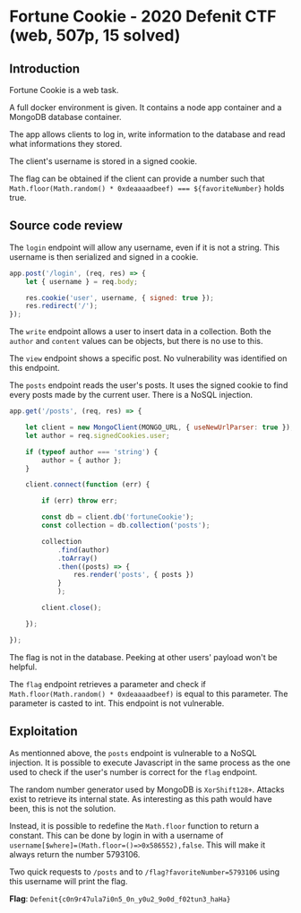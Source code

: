 # Fortune Cookie - 2020 Defenit CTF (web, 507p, 15 solved)
## Introduction

Fortune Cookie is a web task.

A full docker environment is given. It contains a node app container and a
MongoDB database container.

The app allows clients to log in, write information to the database and read
what informations they stored.

The client's username is stored in a signed cookie.

The flag can be obtained if the client can provide a number such that
`Math.floor(Math.random() * 0xdeaaaadbeef) === ${favoriteNumber}` holds true.

## Source code review

The `login` endpoint will allow any username, even if it is not a string. This
username is then serialized and signed in a cookie.

```javascript
app.post('/login', (req, res) => {
	let { username } = req.body;

	res.cookie('user', username, { signed: true });
	res.redirect('/');
});
```

The `write` endpoint allows a user to insert data in a collection. Both the
`author` and `content` values can be objects, but there is no use to this.

The `view` endpoint shows a specific post. No vulnerability was identified on
this endpoint.

The `posts` endpoint reads the user's posts. It uses the signed cookie to find
every posts made by the current user. There is a NoSQL injection.

```javascript
app.get('/posts', (req, res) => {

    let client = new MongoClient(MONGO_URL, { useNewUrlParser: true });
    let author = req.signedCookies.user;

    if (typeof author === 'string') {
        author = { author };
    }

    client.connect(function (err) {

        if (err) throw err;

        const db = client.db('fortuneCookie');
        const collection = db.collection('posts');

        collection
            .find(author)
            .toArray()
            .then((posts) => {
                res.render('posts', { posts })
            }
            );

        client.close();

    });

});
```

The flag is not in the database. Peeking at other users' payload won't be
helpful.

The `flag` endpoint retrieves a parameter and check if
`Math.floor(Math.random() * 0xdeaaaadbeef)` is equal to this parameter. The
parameter is casted to int. This endpoint is not vulnerable.


## Exploitation

As mentionned above, the `posts` endpoint is vulnerable to a NoSQL injection. It
is possible to execute Javascript in the same process as the one used to check
if the user's number is correct for the `flag` endpoint.

The random number generator used by MongoDB is `XorShift128+`. Attacks exist to
retrieve its internal state. As interesting as this path would have been, this
is not the solution.

Instead, it is possible to redefine the `Math.floor` function to return a
constant. This can be done by login in with a username of
`username[$where]=(Math.floor=()=>0x586552),false`. This will make it always
return the number 5793106.

Two quick requests to `/posts` and to `/flag?favoriteNumber=5793106` using this
username will print the flag.

**Flag**: `Defenit{c0n9r47ula7i0n5_0n_y0u2_9o0d_f02tun3_haHa}`

